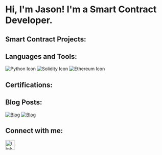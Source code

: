 # Hi, I'm Jason! I'm a Smart Contract Developer.

## Smart Contract Projects:

## Languages and Tools:
![Python Icon](https://img.icons8.com/color/48/000000/python.png)
![Solidity Icon](https://img.icons8.com/color/48/000000/solidity.png)
![Ethereum Icon](https://img.icons8.com/color/48/000000/ethereum.png)

## Certifications:

## Blog Posts:
[![Blog](https://img.shields.io/badge/Read%20Blog-Leveraging%20Smart%20Contracts%20to%20Combat%20Insider%20Cybersecurity%20Threats-darkblue)](https://medium.com/@jasonvictor19/leveraging-smart-contracts-to-combat-insider-cybersecurity-threats-613f6052caec)
[![Blog](https://img.shields.io/badge/Read%20Blog-Lessons%20from%20the%20Biggest%20IT%20Outage%20in%20History%3A%20How%20Blockchain%20Can%20Prevent%20Future%20Disruptions-darkblue)](https://medium.com/@jasonvictor19/lessons-from-the-biggest-it-outage-in-history-how-blockchain-can-prevent-future-disruptions-9683ef678bb1)

## Connect with me:

<a href="https://linkedin.com">
  <img align="left" alt="LinkedIn" width="30px" src="https://img.icons8.com/fluent/48/000000/linkedin.png" />
</a>

<!-- Make sure to add some space after the icons -->
<br />
<br />

<!-- Now add your actual link references below -->
[linkedin]: https://linkedin.com

